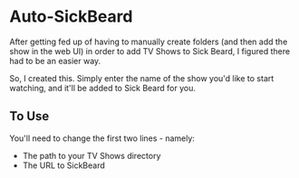 # Auto-SickBeard

After getting fed up of having to manually create folders (and then add the show in the web UI) in order to add TV Shows to Sick Beard, I figured there had to be an easier way.

So, I created this. Simply enter the name of the show you'd like to start watching, and it'll be added to Sick Beard for you.


## To Use

You'll need to change the first two lines - namely:

- The path to your TV Shows directory
- The URL to SickBeard